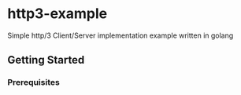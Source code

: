 # http3-example
Simple http/3 Client/Server implementation example written in golang

## Getting Started

### Prerequisites
